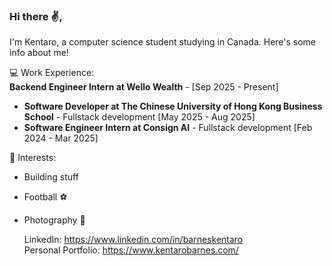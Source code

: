 ### Hi there ✌️,

I'm Kentaro, a computer science student studying in Canada. Here's some info about me!
<br>

💻 Work Experience: <br>
**Backend Engineer Intern at Wello Wealth** - [Sep 2025 - Present]
- **Software Developer at The Chinese University of Hong Kong Business School** - Fullstack development [May 2025 - Aug 2025]
- **Software Engineer Intern at Consign AI** - Fullstack development [Feb 2024 - Mar 2025]

 🌱 Interests:
 - Building stuff
 - Football ⚽️
 - Photography 📸

   LinkedIn:
   https://www.linkedin.com/in/barneskentaro <br>
   Personal Portfolio: https://www.kentarobarnes.com/ <br>
